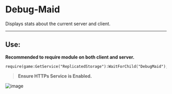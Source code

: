 # Debug-Maid
Displays stats about the current server and client.

---

## Use:

**Recommended to require module on both client and server.**

```
require(game:GetService("ReplicatedStorage"):WaitForChild("DebugMaid");
```

> **Ensure HTTPs Service is Enabled.**

![image](https://user-images.githubusercontent.com/77991203/192062980-9ffca304-985f-444f-9b5c-fe4bada2469d.png)
